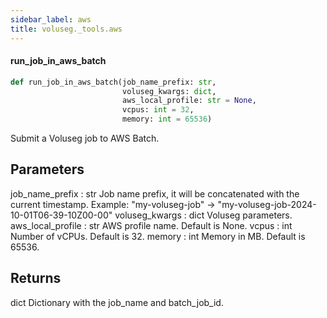 ```yaml
---
sidebar_label: aws
title: voluseg._tools.aws
---
```


#### run\_job\_in\_aws\_batch

```python
def run_job_in_aws_batch(job_name_prefix: str,
                         voluseg_kwargs: dict,
                         aws_local_profile: str = None,
                         vcpus: int = 32,
                         memory: int = 65536)
```

Submit a Voluseg job to AWS Batch.

Parameters
----------
job_name_prefix : str
Job name prefix, it will be concatenated with the current timestamp.
Example: &quot;my-voluseg-job&quot; -&gt; &quot;my-voluseg-job-2024-10-01T06-39-10Z00-00&quot;
voluseg_kwargs : dict
Voluseg parameters.
aws_local_profile : str
AWS profile name. Default is None.
vcpus : int
Number of vCPUs. Default is 32.
memory : int
Memory in MB. Default is 65536.

Returns
-------
dict
Dictionary with the job_name and batch_job_id.

